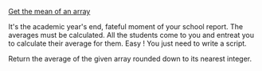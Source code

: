 [Get the mean of an array](https://www.codewars.com/kata/563e320cee5dddcf77000158/train/java)

It's the academic year's end, fateful moment of your school report. The averages must be calculated. All the students come to you and entreat you to calculate their average for them. Easy ! You just need to write a script.

Return the average of the given array rounded down to its nearest integer.
